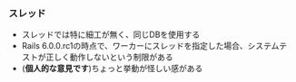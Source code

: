### スレッド

* スレッドでは特に細工が無く、同じDBを使用する
* Rails 6.0.0.rc1の時点で、ワーカーにスレッドを指定した場合、システムテストが正しく動作しないという制限がある
* (**個人的な意見です**)ちょっと挙動が怪しい感がある

